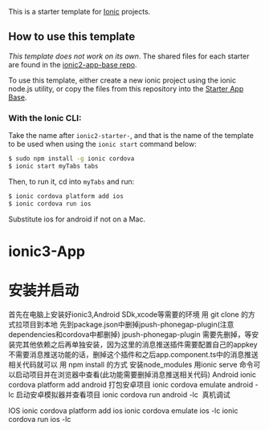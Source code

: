 This is a starter template for [Ionic](http://ionicframework.com/docs/) projects.

## How to use this template

*This template does not work on its own*. The shared files for each starter are found in the [ionic2-app-base repo](https://github.com/ionic-team/ionic2-app-base).

To use this template, either create a new ionic project using the ionic node.js utility, or copy the files from this repository into the [Starter App Base](https://github.com/ionic-team/ionic2-app-base).

### With the Ionic CLI:

Take the name after `ionic2-starter-`, and that is the name of the template to be used when using the `ionic start` command below:

```bash
$ sudo npm install -g ionic cordova
$ ionic start myTabs tabs
```

Then, to run it, cd into `myTabs` and run:

```bash
$ ionic cordova platform add ios
$ ionic cordova run ios
```

Substitute ios for android if not on a Mac.

# ionic3-App


# 安装并启动
首先在电脑上安装好ionic3,Android SDk,xcode等需要的环境
用 git clone 的方式拉项目到本地
先到package.json中删掉jpush-phonegap-plugin(注意dependencies和cordova中都删掉)
jpush-phonegap-plugin 需要先删掉，等安装完其他依赖之后再单独安装，因为这里的消息推送插件需要配置自己的appkey
不需要消息推送功能的话，删掉这个插件和之后app.component.ts中的消息推送相关代码就可以
用 npm install 的方式 安装node_modules
用ionic serve 命令可以启动项目并在浏览器中查看(此功能需要删掉消息推送相关代码)
Android
ionic cordova platform add android 打包安卓项目
ionic cordova emulate android  -lc 启动安卓模拟器并查看项目
ionic cordova run android -lc  真机调试

IOS
ionic cordova platform add ios 
ionic cordova emulate ios -lc
ionic cordova run ios -lc


